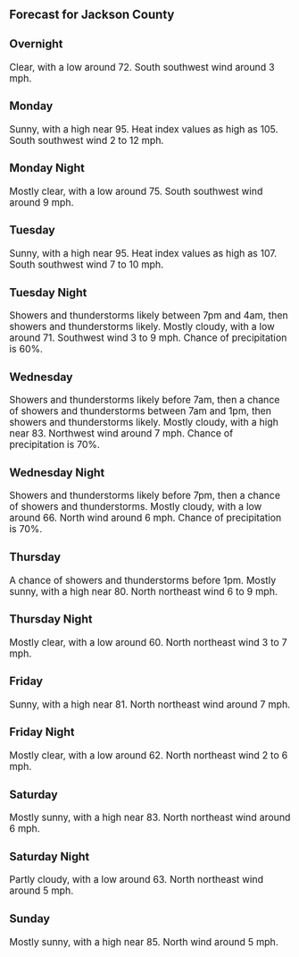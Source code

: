 <div>
   <h2>Forecast for Jackson County</h2>
   <p>
      <div style="font-size:120%">
         <h3>Overnight</h3>Clear, with a low around 72. South southwest wind around 3 mph.<br></div>
   </p>
   <p>
      <div style="font-size:120%">
         <h3>Monday</h3>Sunny, with a high near 95. Heat index values as high as 105. South southwest wind 2 to 12 mph.<br></div>
   </p>
   <p>
      <div style="font-size:120%">
         <h3>Monday Night</h3>Mostly clear, with a low around 75. South southwest wind around 9 mph.<br></div>
   </p>
   <p>
      <div style="font-size:120%">
         <h3>Tuesday</h3>Sunny, with a high near 95. Heat index values as high as 107. South southwest wind 7 to 10 mph.<br></div>
   </p>
   <p>
      <div style="font-size:120%">
         <h3>Tuesday Night</h3>Showers and thunderstorms likely between 7pm and 4am, then showers and thunderstorms likely. Mostly cloudy, with a low around
         71. Southwest wind 3 to 9 mph. Chance of precipitation is 60%.<br></div>
   </p>
   <p>
      <div style="font-size:120%">
         <h3>Wednesday</h3>Showers and thunderstorms likely before 7am, then a chance of showers and thunderstorms between 7am and 1pm, then showers
         and thunderstorms likely. Mostly cloudy, with a high near 83. Northwest wind around 7 mph. Chance of precipitation is 70%.<br></div>
   </p>
   <p>
      <div style="font-size:120%">
         <h3>Wednesday Night</h3>Showers and thunderstorms likely before 7pm, then a chance of showers and thunderstorms. Mostly cloudy, with a low around
         66. North wind around 6 mph. Chance of precipitation is 70%.<br></div>
   </p>
   <p>
      <div style="font-size:120%">
         <h3>Thursday</h3>A chance of showers and thunderstorms before 1pm. Mostly sunny, with a high near 80. North northeast wind 6 to 9 mph.<br></div>
   </p>
   <p>
      <div style="font-size:120%">
         <h3>Thursday Night</h3>Mostly clear, with a low around 60. North northeast wind 3 to 7 mph.<br></div>
   </p>
   <p>
      <div style="font-size:120%">
         <h3>Friday</h3>Sunny, with a high near 81. North northeast wind around 7 mph.<br></div>
   </p>
   <p>
      <div style="font-size:120%">
         <h3>Friday Night</h3>Mostly clear, with a low around 62. North northeast wind 2 to 6 mph.<br></div>
   </p>
   <p>
      <div style="font-size:120%">
         <h3>Saturday</h3>Mostly sunny, with a high near 83. North northeast wind around 6 mph.<br></div>
   </p>
   <p>
      <div style="font-size:120%">
         <h3>Saturday Night</h3>Partly cloudy, with a low around 63. North northeast wind around 5 mph.<br></div>
   </p>
   <p>
      <div style="font-size:120%">
         <h3>Sunday</h3>Mostly sunny, with a high near 85. North wind around 5 mph.<br></div>
   </p>
</div>